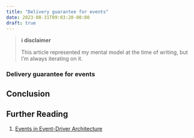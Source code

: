 ```yaml
---
title: "Delivery guarantee for events"
date: 2023-08-31T09:03:20-08:00
draft: true
---
```


> **ℹ️ disclaimer**
>
> This article represented my mental model at the time of writing, but I’m always iterating on it.

### Delivery guarantee for events

## Conclusion

## Further Reading
1. [Events in Event-Driver Architecture](https://stanislav3316.github.io/posts/06-08-2023-events-in-event-driven-arch/)
